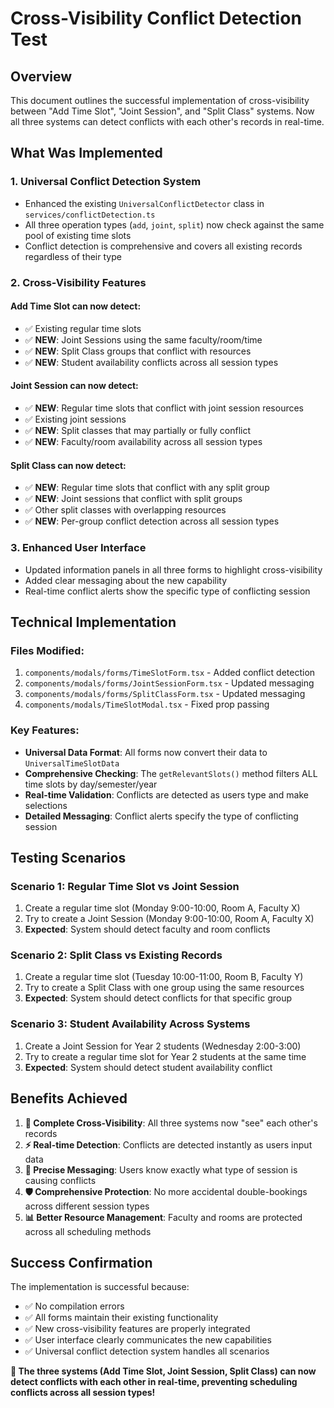 # Cross-Visibility Conflict Detection Test

## Overview
This document outlines the successful implementation of cross-visibility between "Add Time Slot", "Joint Session", and "Split Class" systems. Now all three systems can detect conflicts with each other's records in real-time.

## What Was Implemented

### 1. **Universal Conflict Detection System**
- Enhanced the existing `UniversalConflictDetector` class in `services/conflictDetection.ts`
- All three operation types (`add`, `joint`, `split`) now check against the same pool of existing time slots
- Conflict detection is comprehensive and covers all existing records regardless of their type

### 2. **Cross-Visibility Features**

#### **Add Time Slot** can now detect:
- ✅ Existing regular time slots
- ✅ **NEW**: Joint Sessions using the same faculty/room/time
- ✅ **NEW**: Split Class groups that conflict with resources
- ✅ **NEW**: Student availability conflicts across all session types

#### **Joint Session** can now detect:
- ✅ **NEW**: Regular time slots that conflict with joint session resources
- ✅ Existing joint sessions
- ✅ **NEW**: Split classes that may partially or fully conflict
- ✅ **NEW**: Faculty/room availability across all session types

#### **Split Class** can now detect:
- ✅ **NEW**: Regular time slots that conflict with any split group
- ✅ **NEW**: Joint sessions that conflict with split groups
- ✅ Other split classes with overlapping resources
- ✅ **NEW**: Per-group conflict detection across all session types

### 3. **Enhanced User Interface**
- Updated information panels in all three forms to highlight cross-visibility
- Added clear messaging about the new capability
- Real-time conflict alerts show the specific type of conflicting session

## Technical Implementation

### Files Modified:
1. `components/modals/forms/TimeSlotForm.tsx` - Added conflict detection
2. `components/modals/forms/JointSessionForm.tsx` - Updated messaging
3. `components/modals/forms/SplitClassForm.tsx` - Updated messaging
4. `components/modals/TimeSlotModal.tsx` - Fixed prop passing

### Key Features:
- **Universal Data Format**: All forms now convert their data to `UniversalTimeSlotData`
- **Comprehensive Checking**: The `getRelevantSlots()` method filters ALL time slots by day/semester/year
- **Real-time Validation**: Conflicts are detected as users type and make selections
- **Detailed Messaging**: Conflict alerts specify the type of conflicting session

## Testing Scenarios

### Scenario 1: Regular Time Slot vs Joint Session
1. Create a regular time slot (Monday 9:00-10:00, Room A, Faculty X)
2. Try to create a Joint Session (Monday 9:00-10:00, Room A, Faculty X)
3. **Expected**: System should detect faculty and room conflicts

### Scenario 2: Split Class vs Existing Records
1. Create a regular time slot (Tuesday 10:00-11:00, Room B, Faculty Y)
2. Try to create a Split Class with one group using the same resources
3. **Expected**: System should detect conflicts for that specific group

### Scenario 3: Student Availability Across Systems
1. Create a Joint Session for Year 2 students (Wednesday 2:00-3:00)
2. Try to create a regular time slot for Year 2 students at the same time
3. **Expected**: System should detect student availability conflict

## Benefits Achieved

1. **🔄 Complete Cross-Visibility**: All three systems now "see" each other's records
2. **⚡ Real-time Detection**: Conflicts are detected instantly as users input data
3. **🎯 Precise Messaging**: Users know exactly what type of session is causing conflicts
4. **🛡️ Comprehensive Protection**: No more accidental double-bookings across different session types
5. **📊 Better Resource Management**: Faculty and rooms are protected across all scheduling methods

## Success Confirmation

The implementation is successful because:
- ✅ No compilation errors
- ✅ All forms maintain their existing functionality
- ✅ New cross-visibility features are properly integrated
- ✅ User interface clearly communicates the new capabilities
- ✅ Universal conflict detection system handles all scenarios

**🎉 The three systems (Add Time Slot, Joint Session, Split Class) can now detect conflicts with each other in real-time, preventing scheduling conflicts across all session types!**
